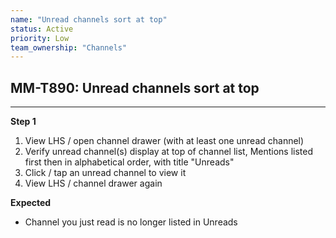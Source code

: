 ```yaml
---
name: "Unread channels sort at top"
status: Active
priority: Low
team_ownership: "Channels"
---
```


## MM-T890: Unread channels sort at top

---

**Step 1**

1. View LHS / open channel drawer (with at least one unread channel)
2. Verify unread channel(s) display at top of channel list, Mentions listed first then in alphabetical order, with title "Unreads"
3. Click / tap an unread channel to view it
4. View LHS / channel drawer again

**Expected**

- Channel you just read is no longer listed in Unreads
